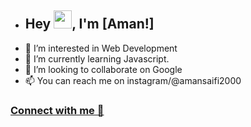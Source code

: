 - ## Hey <img src="https://github.com/TheDudeThatCode/TheDudeThatCode/blob/master/Assets/Hi.gif" width="29">, I'm [Aman!]
- 👀 I’m interested in Web Development
- 🌱 I’m currently learning Javascript.
- 💞️ I’m looking to collaborate on Google
- 📫 You can reach me on instagram/@amansaifi2000
### [Connect with me 💬](https://www.linkedin.com/in/aman-saifi-1b175a230)
